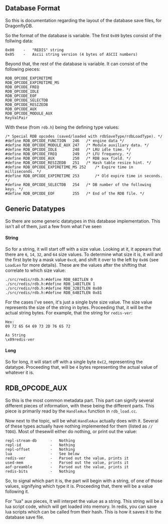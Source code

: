 
## Database Format

So this is documentation regarding the layout of the database save files, for DragonflyDB.

So the format of the database is variable. The first `0x09` bytes consist of the follwing data:

```
0x00	-	"REDIS" string
0x05	-	Ascii string version (4 bytes of ASCII numbers)
```

Beyond that, the rest of the database is variable. It can consist of the following pieces:

```
RDB_OPCODE_EXPIRETIME
RDB_OPCODE_EXPIRETIME_MS
RDB_OPCODE_FREQ
RDB_OPCODE_IDLE
RDB_OPCODE_EOF
RDB_OPCODE_SELECTDB
RDB_OPCODE_RESIZEDB
RDB_OPCODE_AUX
RDB_OPCODE_MODULE_AUX
KeyValPair
```

With these (from `rdb.h`) being the defining type values:

```
/* Special RDB opcodes (saved/loaded with rdbSaveType/rdbLoadType). */
#define RDB_OPCODE_FUNCTION   246   /* engine data */
#define RDB_OPCODE_MODULE_AUX 247   /* Module auxiliary data. */
#define RDB_OPCODE_IDLE       248   /* LRU idle time. */
#define RDB_OPCODE_FREQ       249   /* LFU frequency. */
#define RDB_OPCODE_AUX        250   /* RDB aux field. */
#define RDB_OPCODE_RESIZEDB   251   /* Hash table resize hint. */
#define RDB_OPCODE_EXPIRETIME_MS 252    /* Expire time in milliseconds. */
#define RDB_OPCODE_EXPIRETIME 253       /* Old expire time in seconds. */
#define RDB_OPCODE_SELECTDB   254   /* DB number of the following keys. */
#define RDB_OPCODE_EOF        255   /* End of the RDB file. */
```

## Generic Datatypes

So there are some generic datatypes in this database implementation. This isn't all of them, just a few from what I've seen

#### String

So for a string, it will start off with a size value. Looking at it, it appears that there are `6`, `14`, `32`, and `64` size values. To determine what size it is, it will and the first byte by a mask value `0xc0`, and shift it over to the left by `0x06` (see `LoadLen` for more details). These are the values after the shifting that correlate to which size value:

```
./src/redis/rdb.h:#define RDB_6BITLEN 0
./src/redis/rdb.h:#define RDB_14BITLEN 1
./src/redis/rdb.h:#define RDB_32BITLEN 0x80
./src/redis/rdb.h:#define RDB_64BITLEN 0x81
```

For the cases I've seen, it's just a single byte size value. The size value represents the size of the string in bytes. Proceeding that, it will be the actual string bytes. For example, that the string for `redis-ver`:

```
Hex:
09 72 65 64 69 73 2D 76 65 72

As String
\x09redis-ver
```

#### Long

So for long, it will start off with a single byte `0xC2`, representing the datatype. Proceeding that, will be `4` bytes representing the actual value of whatever it is.

## RDB_OPCODE_AUX

So this is the most common metadata part. This part can signify several different pieces of information, with these being the different parts. This piece is primarily read by the `HandleAux` function in `rdb_load.cc`.

Now next to the topic, will be what `HandleAux` actually does with it. Several of these types actually have nothing implemented for them (listed as `// TODO`). Most of thesewill either do nothing, or print out the value:

```
repl-stream-db		-	Nothing
repl-id				-	Nothing
repl-offset			-	Nothing
lua					-	See below
redis-ver			-	Parsed out the value, prints it
used-mem			-	Parsed out the value, prints it
aof-preamble		-	Parsed out the value, prints it
redis-bits			-	Nothing
```

So, to signal which part it is, the part will begin with a string, of one of those values, signifying which type it is. Proceeding that, there will be a value following it.

For "lua" aux pieces, It will interpet the value as a string. This string will be a lua script code, which will get loaded into memory. In redis, you can save lua scripts which can be called from their hash. This is how it saves it to the database save file.







